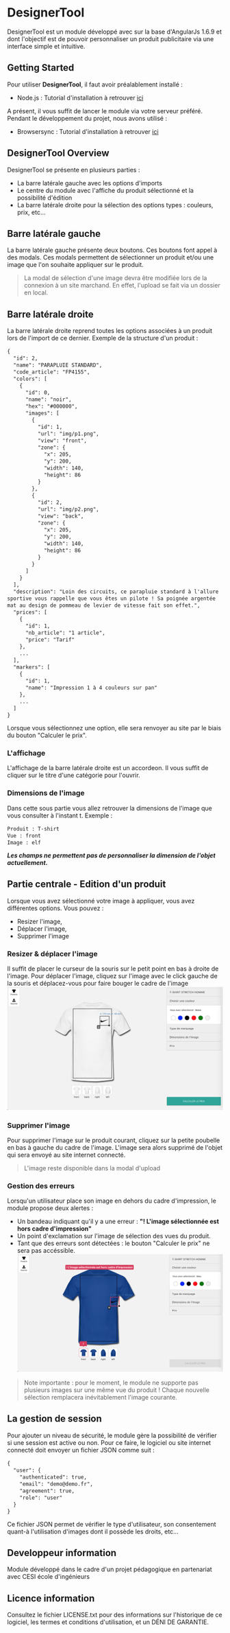 # DesignerTool
DesignerTool est un module développé avec sur la base d'AngularJs 1.6.9 et dont l'objectif est de pouvoir personnaliser un produit publicitaire via une interface simple et intuitive.

## Getting Started
Pour utiliser **DesignerTool**, il faut avoir préalablement installé :
- Node.js : Tutorial d'installation à retrouver [ici](https://docs.angularjs.org/tutorial/)

A présent, il vous suffit de lancer le module via votre serveur préféré. 
Pendant le développement du projet, nous avons utilisé : 
- Browsersync : Tutorial d'installation à retrouver [ici](https://www.browsersync.io/)

## DesignerTool Overview
DesignerTool se présente en plusieurs parties : 
- La barre latérale gauche avec les options d'imports
- Le centre du module avec l'affiche du produit sélectionné et la possibilité d'édition
- La barre latérale droite pour la sélection des options types : couleurs, prix, etc... 

## Barre latérale gauche
La barre latérale gauche présente deux boutons. Ces boutons font appel à des modals. Ces modals permettent de sélectionner un produit et/ou une image que l'on souhaite appliquer sur le produit.
> La modal de sélection d'une image devra être modifiée lors de la connexion à un site marchand. En effet, l'upload se fait via un dossier en local.

## Barre latérale droite
La barre latérale droite reprend toutes les options associées à un produit lors de l'import de ce dernier. 
Exemple de la structure d'un produit : 
```
{
  "id": 2,
  "name": "PARAPLUIE STANDARD",
  "code_article": "FP4155",
  "colors": [
    {
      "id": 0,
      "name": "noir",
      "hex": "#000000",
      "images": [
        {
          "id": 1,
          "url": "img/p1.png",
          "view": "front",
          "zone": {
            "x": 205,
            "y": 200,
            "width": 140,
            "height": 86
          }
        },
        {
          "id": 2,
          "url": "img/p2.png",
          "view": "back",
          "zone": {
            "x": 205,
            "y": 200,
            "width": 140,
            "height": 86
          }
        }
      ]
    }
  ],
  "description": "Loin des circuits, ce parapluie standard à l'allure sportive vous rappelle que vous êtes un pilote ! Sa poignée argentée mat au design de pommeau de levier de vitesse fait son effet.",
  "prices": [
    {
      "id": 1,
      "nb_article": "1 article",
      "price": "Tarif"
    },
    ...
  ],
  "markers": [
    {
      "id": 1,
      "name": "Impression 1 à 4 couleurs sur pan"
    },
    ...
  ]
}
```

Lorsque vous sélectionnez une option, elle sera renvoyer au site par le biais du bouton "Calculer le prix". 

### L'affichage
L'affichage de la barre latérale droite est un accordeon. Il vous suffit de cliquer sur le titre d'une catégorie pour l'ouvrir. 

### Dimensions de l'image
Dans cette sous partie vous allez retrouver la dimensions de l'image que vous consulter à l'instant t. Exemple : 
```
Produit : T-shirt
Vue : front
Image : elf
```
**_Les champs ne permettent pas de personnaliser la dimension de l'objet actuellement._** 

## Partie centrale - Edition d'un produit
Lorsque vous avez sélectionné votre image à appliquer, vous avez différentes options. Vous pouvez : 
- Resizer l'image, 
- Déplacer l'image,
- Supprimer l'image

### Resizer & déplacer l'image
Il suffit de placer le curseur de la souris sur le petit point en bas à droite de l'image.
Pour déplacer l'image, cliquez sur l'image avec le click gauche de la souris et déplacez-vous pour faire bouger le cadre de l'image
![alt text](https://github.com/Cybelius/cybernecard/blob/master/img/screenshots/2.png)

### Supprimer l'image
Pour supprimer l'image sur le produit courant, cliquez sur la petite poubelle en bas à gauche du cadre de l'image. L'image sera alors supprimé de l'objet qui sera envoyé au site internet connecté. 
> L'image reste disponible dans la modal d'upload

### Gestion des erreurs
Lorsqu'un utilisateur place son image en dehors du cadre d'impression, le module propose deux alertes : 
- Un bandeau indiquant qu'il y a une erreur : **"! L'image sélectionnée est hors cadre d'impression"**
- Un point d'exclamation sur l'image de sélection des vues du produit. 
- Tant que des erreurs sont détectées : le bouton "Calculer le prix" ne sera pas accéssible.
![alt text](https://github.com/Cybelius/cybernecard/blob/master/img/screenshots/5.png)

> Note importante : pour le moment, le module ne supporte pas plusieurs images sur une même vue du produit ! Chaque nouvelle sélection remplacera inévitablement l'image courante. 

## La gestion de session
Pour ajouter un niveau de sécurité, le module gère la possibilité de vérifier si une session est active ou non. Pour ce faire, le logiciel ou site internet connecté doit envoyer un fichier JSON comme suit : 
```
{
  "user": {
    "authenticated": true,
    "email": "demo@demo.fr",
    "agreement": true,
    "role": "user"
  }
}
```
Ce fichier JSON permet de vérifier le type d'utilisateur, son consentement quant-à l'utilisation d'images dont il possède les droits, etc...

## Developpeur information
Module développé dans le cadre d'un projet pédagogique en partenariat avec CESI école d'ingénieurs

## Licence information 
Consultez le fichier LICENSE.txt pour des informations sur l'historique de ce logiciel, les termes et conditions d'utilisation, et un DÉNI DE GARANTIE.
